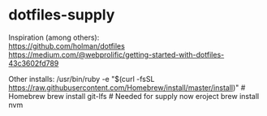 # dotfiles-supply

Inspiration (among others):  
https://github.com/holman/dotfiles  
https://medium.com/@webprolific/getting-started-with-dotfiles-43c3602fd789  

Other installs:
/usr/bin/ruby -e "$(curl -fsSL https://raw.githubusercontent.com/Homebrew/install/master/install)" # Homebrew
brew install git-lfs # Needed for supply now eroject
brew install nvm
